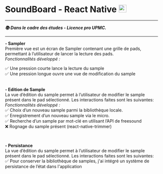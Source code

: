 <h1>SoundBoard - React Native <img style="width:25px; height:25px;" src="https://upload.wikimedia.org/wikipedia/commons/thumb/a/a7/React-icon.svg/1200px-React-icon.svg.png"></img></h1>
<hr>

<b><i>📚 Dans le cadre des études - Licence pro UPMC.</i></b>
<hr>
<b>- Sampler</b><br>
Première vue est un écran de Sampler contenant une grille de pads, permettant à l’utilisateur de lancer la lecture des pads.<br>
<i>Fonctionnalités développé :</i>

✅ Une pression courte lance la lecture du sample<br>
✅ Une pression longue ouvre une vue de modification du sample <br>
<br><br>
<b>- Edition de Sample</b><br>
La vue d’édition du sample permet à l’utilisateur de modifier le sample présent dans le pad sélectionné. Les interactions faites sont les suivantes:<br>
<i>Fonctionnalités développé :</i><br>
✅ Choix d’un nouveau sample parmi la bibliothèque locale.<br>
✅ Enregistrement d’un nouveau sample via le micro. <br>
✅ Recherche d’un sample par mot-clé en utilisant l’API de freesound<br>
❌ Rognage du sample présent (react-native-trimmer)<br>

<br>

<b>- Persistance</b><br>
La vue d’édition du sample permet à l’utilisateur de modifier le sample présent dans le pad sélectionné. Les interactions faites sont les suivantes:<br>
✅ Pour conserver la bibliothèque de samples, j'ai intégré un système de persistance de l’état dans l'application<br>

<br><br>
